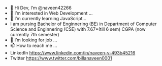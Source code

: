 - 👋 Hi Dev, I’m @naveen42266
- 👀 I’m interested in Web Development ...
- 🌱 I’m currently learning JavaScript...
-  I am pursing Bachelor of Enginnering (BE) in Department of Computer Science and Enginnering (CSE) with 7.67*(till 6 sem) CGPA (now currently 7th semester) 
- 💞️ I’m looking for job ...
- 📫 How to reach me ...
- LinkedIn https://www.linkedin.com/in/naveen-v-493b45216
- Twitter https://www.twitter.com/billanaveen0001

<!---
naveen42266/naveen42266 is a ✨ special ✨ repository because its `README.md` (this file) appears on your GitHub profile.
You can click the Preview link to take a look at your changes.
--->
